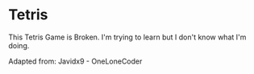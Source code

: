 # Tetris

This Tetris Game is Broken. I'm trying to learn but I don't know what I'm doing. 

Adapted from: Javidx9 - OneLoneCoder
